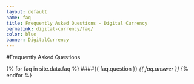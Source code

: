 ```yaml
---
layout: default
name: faq
title: Frequently Asked Questions - Digital Currency
permalink: digital-currency/faq/
color: blue
banner: DigitalCurrency
---
```


#Frequently Asked Questions

{% for faq in site.data.faq %}
####{{ faq.question }} 
<span class="glyphicon glyphicon-hand-right"></span> *{{ faq.answer }}*
{% endfor %}
